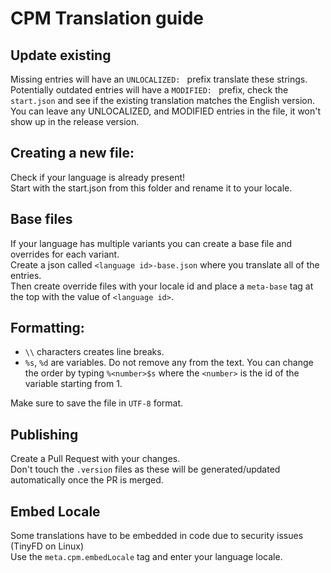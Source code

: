 # CPM Translation guide

## Update existing
Missing entries will have an `UNLOCALIZED: ` prefix translate these strings.  
Potentially outdated entries will have a `MODIFIED: ` prefix, check the `start.json` and see if the existing translation matches the English version.
You can leave any UNLOCALIZED, and MODIFIED entries in the file, it won't show up in the release version.

## Creating a new file:
Check if your language is already present!  
Start with the start.json from this folder and rename it to your locale.  

## Base files
If your language has multiple variants you can create a base file and overrides for each variant.  
Create a json called `<language id>-base.json` where you translate all of the entries.  
Then create override files with your locale id and place a `meta-base` tag at the top with the value of `<language id>`.  

## Formatting:
- `\\` characters creates line breaks.  
- `%s`, `%d` are variables. Do not remove any from the text. You can change the order by typing `%<number>$s` where the `<number>` is the id of the variable starting from 1.  

Make sure to save the file in `UTF-8` format.  

## Publishing
Create a Pull Request with your changes.  
Don't touch the `.version` files as these will be generated/updated automatically once the PR is merged.  

## Embed Locale
Some translations have to be embedded in code due to security issues (TinyFD on Linux)  
Use the `meta.cpm.embedLocale` tag and enter your language locale.  